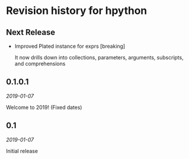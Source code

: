 # Revision history for hpython

## Next Release

* Improved Plated instance for exprs [breaking]

  It now drills down into collections, parameters, arguments, subscripts, and
  comprehensions

## 0.1.0.1

*2019-01-07*

Welcome to 2019! (Fixed dates)

## 0.1

*2019-01-07*

Initial release
